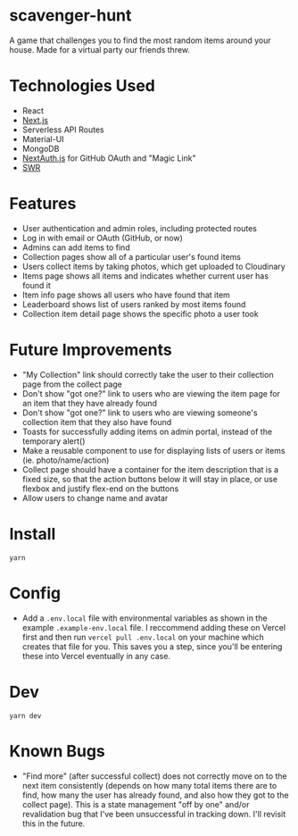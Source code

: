 # scavenger-hunt

A game that challenges you to find the most random items around your house. Made for a virtual party our friends threw.

# Technologies Used

- React
- [Next.js](https://nextjs.org)
- Serverless API Routes
- Material-UI
- MongoDB
- [NextAuth.js](https://next-auth.js.org) for GitHub OAuth and "Magic Link"
- [SWR](https://swr.vercel.app)

# Features

- User authentication and admin roles, including protected routes
- Log in with email or OAuth (GitHub, or now)
- Admins can add items to find
- Collection pages show all of a particular user's found items
- Users collect items by taking photos, which get uploaded to Cloudinary
- Items page shows all items and indicates whether current user has found it
- Item info page shows all users who have found that item
- Leaderboard shows list of users ranked by most items found
- Collection item detail page shows the specific photo a user took

# Future Improvements

- "My Collection" link should correctly take the user to their collection page from the collect page
- Don't show "got one?" link to users who are viewing the item page for an item that they have already found
- Don't show "got one?" link to users who are viewing someone's collection item that they also have found
- Toasts for successfully adding items on admin portal, instead of the temporary alert()
- Make a reusable component to use for displaying lists of users or items (ie. photo/name/action)
- Collect page should have a container for the item description that is a fixed size, so that the action buttons below it will stay in place, or use flexbox and justify flex-end on the buttons
- Allow users to change name and avatar

# Install

`yarn`

# Config

- Add a `.env.local` file with environmental variables as shown in the example `.example-env.local` file. I reccommend adding these on Vercel first and then run `vercel pull .env.local` on your machine which creates that file for you. This saves you a step, since you'll be entering these into Vercel eventually in any case.

# Dev

`yarn dev`

# Known Bugs

- "Find more" (after successful collect) does not correctly move on to the next item consistently (depends on how many total items there are to find, how many the user has already found, and also how they got to the collect page). This is a state management "off by one" and/or revalidation bug that I've been unsuccessful in tracking down. I'll revisit this in the future.
